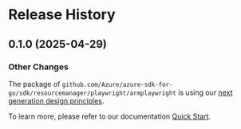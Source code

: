 # Release History

## 0.1.0 (2025-04-29)
### Other Changes

The package of `github.com/Azure/azure-sdk-for-go/sdk/resourcemanager/playwright/armplaywright` is using our [next generation design principles](https://azure.github.io/azure-sdk/general_introduction.html).

To learn more, please refer to our documentation [Quick Start](https://aka.ms/azsdk/go/mgmt).